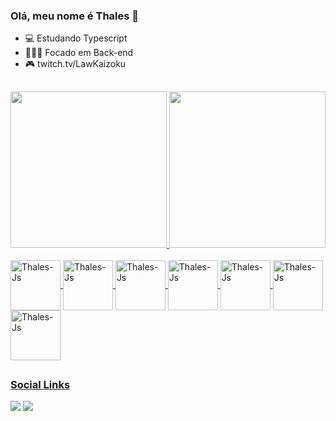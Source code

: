 ### Olá, meu nome é Thales 👋 

- 💻 Estudando Typescript
- 👨🏻‍💻 Focado em Back-end
- 🎮 twitch.tv/LawKaizoku

##
<div>
<a href="https://github.com/ThalesAbdon">  
<img height="250cm"  src="https://github-readme-stats.vercel.app/api?username=ThalesAbdon&show_icons=true&theme=react"/>
<img height="250cm"  src="https://github-readme-stats.vercel.app/api/top-langs/?username=ThalesAbdon&layout=compact&langs_count=16&theme=react"/>
</div>

<div style="display: inline_block"><br>
<img align="center" alt="Thales-Js" height="80" width="80" src="https://cdn.jsdelivr.net/gh/devicons/devicon/icons/java/java-original-wordmark.svg" />
<img align="center" alt="Thales-Js" height="80" width="80" src="https://cdn.jsdelivr.net/gh/devicons/devicon/icons/c/c-original.svg" /> 
<img align="center" alt="Thales-Js" height="80" width="80" src="https://cdn.jsdelivr.net/gh/devicons/devicon/icons/javascript/javascript-original.svg"> 
<img align="center" alt="Thales-Js" height="80" width="80" src="https://cdn.jsdelivr.net/gh/devicons/devicon/icons/python/python-original-wordmark.svg" />
<img align="center" alt="Thales-Js" height="80" width="80" src="https://cdn.jsdelivr.net/gh/devicons/devicon/icons/csharp/csharp-original.svg" />
<img align="center" alt="Thales-Js" height="80" width="80" src="https://cdn.jsdelivr.net/gh/devicons/devicon/icons/html5/html5-original.svg" />
<img align="center" alt="Thales-Js" height="80" width="80" src="https://cdn.jsdelivr.net/gh/devicons/devicon/icons/css3/css3-original.svg" />
</div>
  
##

### Social Links
<div>
<a href = "mailto:thales.sousufpi@gmail.com"> <img src= "https://img.shields.io/badge/Gmail-D14836?style=for-the-badge&logo=gmail&logoColor=white"></a>
<a href = "https://www.linkedin.com/in/thales-abdon/"> <img src= "https://img.shields.io/badge/LinkedIn-0077B5?style=for-the-badge&logo=linkedin&logoColor=white" target="_blank"> </a>
  
</div>
